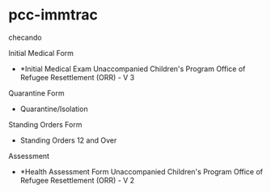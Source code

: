 # pcc-immtrac
 
checando

Initial Medical Form
- *Initial Medical Exam Unaccompanied Children's Program Office of Refugee Resettlement (ORR)  - V 3

Quarantine Form
- Quarantine/Isolation

Standing Orders Form
- Standing Orders 12 and Over

Assessment
- *Health Assessment Form Unaccompanied Children's Program Office of Refugee Resettlement (ORR) - V 2